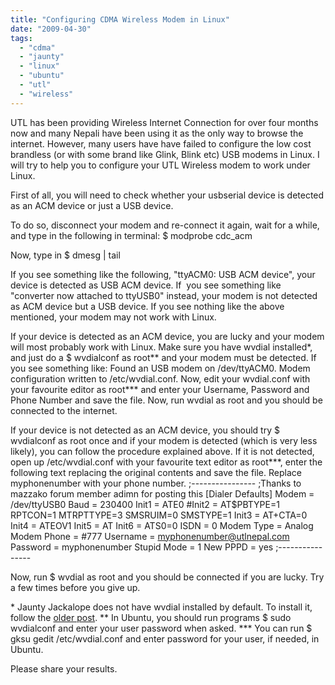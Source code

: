 ```yaml
---
title: "Configuring CDMA Wireless Modem in Linux"
date: "2009-04-30"
tags: 
  - "cdma"
  - "jaunty"
  - "linux"
  - "ubuntu"
  - "utl"
  - "wireless"
---
```


UTL has been providing Wireless Internet Connection for over four months now and many Nepali have been using it as the only way to browse the internet. However, many users have have failed to configure the low cost brandless (or with some brand like Glink, Blink etc) USB modems in Linux. I will try to help you to configure your UTL Wireless modem to work under Linux.

First of all, you will need to check whether your usbserial device is detected as an ACM device or just a USB device.

To do so, disconnect your modem and re-connect it again, wait for a while, and type in the following in terminal: $ modprobe cdc\_acm

Now, type in $ dmesg | tail

If you see something like the following, "ttyACM0: USB ACM device", your device is detected as USB ACM device. If  you see something like "converter now attached to ttyUSB0" instead, your modem is not detected as ACM device but a USB device. If you see nothing like the above mentioned, your modem may not work with Linux.

If your device is detected as an ACM device, you are lucky and your modem will most probably work with Linux. Make sure you have wvdial installed\*,  and just do a $ wvdialconf as root\*\* and your modem must be detected. If you see something like: Found an USB modem on /dev/ttyACM0. Modem configuration written to /etc/wvdial.conf. Now, edit your wvdial.conf with your favourite editor as root\*\*\* and enter your Username, Password and Phone Number and save the file. Now, run wvdial as root and you should be connected to the internet.

If your device is not detected as an ACM device, you should try $ wvdialconf as root once and if your modem is detected (which is very less likely), you can follow the procedure explained above. If it is not detected, open up /etc/wvdial.conf with your favourite text editor as root\*\*\*, enter the following text replacing the original contents and save the file. Replace myphonenumber with your phone number. ;---------------- ;Thanks to mazzako forum member adimn for posting this \[Dialer Defaults\] Modem = /dev/ttyUSB0 Baud = 230400 Init1 = ATE0 #Init2 = AT$PBTYPE=1 RPTCON=1 MTRPTTYPE=3 SMSRUIM=0 SMSTYPE=1 Init3 = AT+CTA=0 Init4 = ATEOV1 Init5 = AT Init6 = ATS0=0 ISDN = 0 Modem Type = Analog Modem Phone = #777 Username = myphonenumber@utlnepal.com Password = myphonenumber Stupid Mode = 1 New PPPD = yes ;----------------

Now, run $ wvdial as root and you should be connected if you are lucky. Try a few times before you give up.

\* Jaunty Jackalope does not have wvdial installed by default. To install it, follow the [older post](http://www.khattam.info/2009/04/26/install-wvdial-in-jaunty-jackalope-offline/ "Install wvdial in Jaunty Jackalope Offline"). \*\* In Ubuntu, you should run programs $ sudo wvdialconf and enter your user password when asked. \*\*\* You can run $ gksu gedit /etc/wvdial.conf and enter password for your user, if needed, in Ubuntu.

Please share your results.
